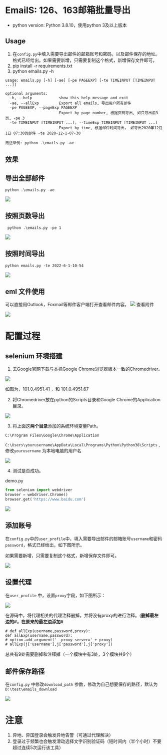 # EmailS: 126、163邮箱批量导出

- python version: Python 3.8.10，使用python 3及以上版本
## Usage

1. 在`config.py`中填入需要导出邮件的邮箱账号和密码，以及邮件保存的地址。格式已经给出。如果需要新增，只需要复制这个格式，新增保存文件即可。
2. pip install -r requirements.txt
3. python emails.py -h

```
usage: emails.py [-h] [-ae] [-pe PAGEEXP] [-te TIMEINPUT [TIMEINPUT ...]]

optional arguments:
  -h, --help            show this help message and exit
  -ae, --allExp         Export all emails, 导出用户所有邮件
  -pe PAGEEXP, --pageExp PAGEEXP
                        Export by page number, 根据页码导出, 如只导出前3页, -pe 3
  -te TIMEINPUT [TIMEINPUT ...], --timeExp TIMEINPUT [TIMEINPUT ...]
                        Export by time, 根据邮件时间导出， 如导出2020年12月1日 07:30的邮件 -te 2020-12-1-07-30

用法举例: python .\emails.py -ae
```

## 效果

## 导出全部邮件

```
python .\emails.py -ae
```

![](image/17.png)

## 按照页数导出

```
 python .\emails.py -pe 1
```

![](image/15.png)

## 按照时间导出

```
python emails.py -te 2022-6-1-10-54
```

![](image/16.png)

## eml 文件使用
可以直接用Outlook，Foxmail等邮件客户端打开查看邮件内容。
![](image/6.png)
查看附件

![](image/7.png)


# 配置过程

## selenium 环境搭建

1. 去Google官网下载与本机Google Chrome浏览器版本一致的Chromedriver。

![](image/2.png)

如图为，101.0.4951.41 ，和 101.0.4951.67

2. 将Chromedriver放在python的Scripts目录和Google Chrome的Application目录。

![](image/3.png)

3. 将上面这**两个目录**添加的系统环境变量Path。

`C:\Program Files\Google\Chrome\Application`

`C:\Users\yourusername\AppData\Local\Programs\Python\Python38\Scripts` , 修改`yourusername` 为本地电脑的用户名

![](image/4.png)

4. 测试是否成功。

demo.py

```python
from selenium import webdriver
browser = webdriver.Chrome()
browser.get('https://www.baidu.com')
```
![](image/5.png)

## 添加账号

在`config.py`中的`user_profile`中，填入需要导出邮件的邮箱账号`username`和密码`password`，格式已经给出，如下图所示。

如果需要新增，只需要复制这个格式，新增保存文件即可。

![](image/12.png)

## 设置代理

在`user_profile` 中，设置`proxy`字段，如下图所示：

![](image/11.png)

在源码中，将代理相关的代理注释删掉，并将没有proxy的进行注释。(**删掉最左边的#，在原来的最左边添加#**

```
# def allExp(username,password,proxy):
def allExp(username,password):
# option.add_argument('--proxy-server=' + proxy)
# allExp(j['username'],j['password'],j['proxy'])
```

总共有9处需要删掉和注释掉（一个模块中有3处，3个模块共9个）

## 邮件保存路径

在`config.py` 中修改`download_path` 参数，修改为自己想要保存的路径，默认为`D:\test\emails_download`

![](image/13.png)

# 注意

1. 异地、异国登录会触发异地告警（可通过代理解决）
2. 登录过于频繁也会触发滑动选择文字识别验证码（短时间内（半个小时）不要超过连续5次运行该工具）
